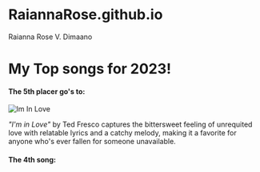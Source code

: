 # RaiannaRose.github.io
Raianna Rose V. Dimaano

# My Top songs for 2023!
#### The 5th placer go's to:
![Im In Love](http://open.spotify.com/track/2k2AJgV5PAA4pIl9jdJxqz?si=5c75615786e247ea)


_"I'm in Love"_ by Ted Fresco captures the bittersweet feeling of unrequited love with relatable lyrics and a catchy melody, making it a favorite for anyone who's ever fallen for someone unavailable.

#### The 4th song: 



